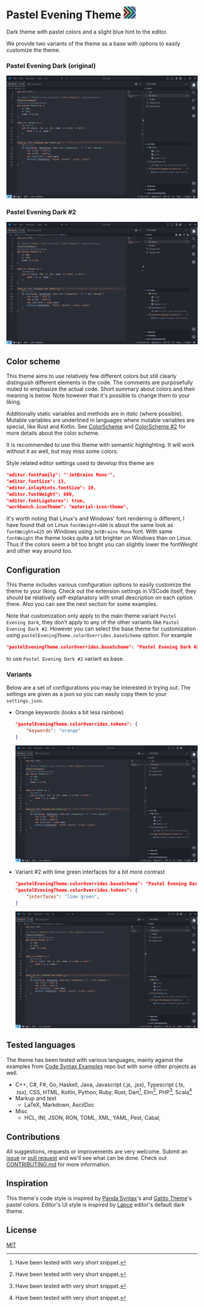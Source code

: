 # Pastel Evening Theme <img src="icon.png" width="32">

Dark theme with pastel colors and a slight blue hint to the editor.

We provide two variants of the theme as a base with options to easily customize the theme.

### Pastel Evening Dark (original)
![](resources/example_rust.png)

### Pastel Evening Dark #2
![](resources/example_rust_v2.png)


## Color scheme

This theme aims to use relatively few different colors but still clearly distinguish different elements in the code. 
The comments are purposefully muted to emphasize the actual code. 
Short summary about colors and their meaning is below. Note however that it's possible to change them to your liking.

Additionally static variables and methods are in *italic* (where possible). 
Mutable variables are underlined in languages where mutable variables are special, like Rust and Kotlin. 
See [ColorScheme] and [ColorScheme #2] for more details about the color scheme.

It is recommended to use this theme with semantic highlighting. 
It will work without it as well, but may miss some colors.

Style related editor settings used to develop this theme are
```json
"editor.fontFamily": "'JetBrains Mono'",
"editor.fontSize": 13,
"editor.inlayHints.fontSize": 10,
"editor.fontWeight": 600,
"editor.fontLigatures": true,
"workbench.iconTheme": "material-icon-theme",
```
It's worth noting that Linux's and Windows' font rendering is different, I have found that on Linux `fontWeight=600` is about the same look as `fontWeight=425` on Windows using `JetBrains Mono` font. 
With same `fontWeight` the theme looks quite a bit brighter on Windows than on Linux.
Thus if the colors seem a bit too bright you can slightly lower the fontWeight and other way around too.


## Configuration

This theme includes various configuration options to easily customize the theme to your liking. 
Check out the extension settings in VSCode itself, they should be relatively self-explanatory with small description on each option there.
Also you can see the next section for some examples.

Note that customization only apply to the main theme variant `Pastel Evening Dark`, 
they don't apply to any of the other variants like `Pastel Evening Dark #2`.
However you can select the base theme for customization using `pastelEveningTheme.colorOverrides.baseScheme` option.
For example
```json
"pastelEveningTheme.colorOverrides.baseScheme": "Pastel Evening Dark #2"
```
to use `Pastel Evening Dark #2` variant as base.


### Variants

Below are a set of configurations you may be interested in trying out.
The settings are given as a json so you can easily copy them to your `settings.json`.

* Orange keywords (looks a bit less rainbow)
    ```json
    "pastelEveningTheme.colorOverrides.tokens": {
        "keywords": "orange"
    }
    ```
    ![](resources/example_rust2.png)

* Variant #2 with lime green interfaces for a bit more contrast

    ```json
    "pastelEveningTheme.colorOverrides.baseScheme": "Pastel Evening Dark #2",
    "pastelEveningTheme.colorOverrides.tokens": {
        "interfaces": "lime green",
    }
    ```
    ![](resources/example_rust_v2_2.png)

## Tested languages

The theme has been tested with various languages, mainly against the examples from [Code Syntax Examples] repo but with some other projects as well.

* C++, C#, F#, Go, Haskell, Java, Javascript (.js, .jsx), Typescript (.ts, .tsx), CSS, HTML, Kotlin, Python, Ruby, Rust, Dart[^1], Elm[^1], PHP[^1], Scala[^1]
* Markup and text
    * LaTeX, Markdown, AsciiDoc
* Misc
    * HCL, INI, JSON, RON, TOML, XML, YAML, Pest, Cabal, 

[^1]: Have been tested with very short snippet.

## Contributions

All suggestions, requests or improvements are very welcome. 
Submit an [issue] or [pull request] and we'll see what can be done.
Check out [CONTRIBUTING.md] for more information.

## Inspiration

This theme's code style is inspired by [Panda Syntax]'s and [Gatito Theme]'s pastel colors. 
Editor's UI style is inspired by [Lapce] editor's default dark theme.

## License

[MIT](LICENSE.md)

[Code Syntax Examples]: https://github.com/kaiusl/code_syntax_examples
[repository]: https://github.com/kaiusl/pastel_evening_vscode
[pull request]: https://github.com/kaiusl/pastel_evening_vscode/pulls
[issue]: https://github.com/kaiusl/pastel_evening_vscode/issues
[Marketplace]: https://marketplace.visualstudio.com/items?itemName=kaiusl.paste-evening-theme
[Panda Syntax]: https://marketplace.visualstudio.com/items?itemName=tinkertrain.theme-panda
[Gatito Theme]: https://marketplace.visualstudio.com/items?itemName=pawelgrzybek.gatito-theme
[Lapce]: https://lapce.dev/
[ColorScheme]: https://github.com/kaiusl/pastel_evening_vscode/blob/main/ColorScheme_pastel_evening_dark.md
[ColorScheme #2]: https://github.com/kaiusl/pastel_evening_vscode/blob/main/ColorScheme_pastel_evening_dark_v2.md
[CONTRIBUTING.md]: https://github.com/kaiusl/pastel_evening_vscode/blob/main/CONTRIBUTING.md
